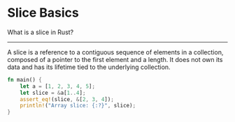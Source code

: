 # Slice Basics

What is a slice in Rust?

---

A slice is a reference to a contiguous sequence of elements in a collection, composed of a pointer to the first element and a length. It does not own its data and has its lifetime tied to the underlying collection.

```rust
fn main() {
    let a = [1, 2, 3, 4, 5];
    let slice = &a[1..4];
    assert_eq!(slice, &[2, 3, 4]);
    println!("Array slice: {:?}", slice);
}
```